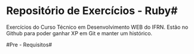 ﻿# Repositório de Exercícios - Ruby#

Exercícios do Curso Técnico em Desenvolvimento WEB do IFRN. Estão no Github para poder ganhar XP em Git e manter um histórico.

#Pre - Requisitos#


